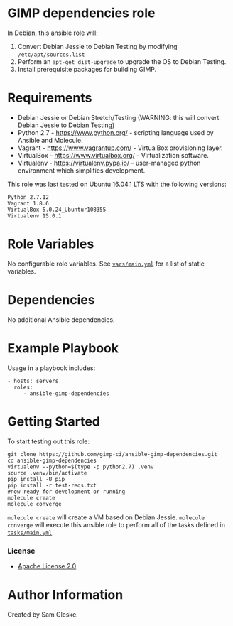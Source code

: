 # GIMP dependencies role

In Debian, this ansible role will:

1. Convert Debian Jessie to Debian Testing by modifying `/etc/apt/sources.list`
2. Perform an `apt-get dist-upgrade` to upgrade the OS to Debian Testing.
3. Install prerequisite packages for building GIMP.

# Requirements

* Debian Jessie or Debian Stretch/Testing (WARNING: this will convert Debian
  Jessie to Debian Testing)
* Python 2.7 - https://www.python.org/ - scripting language used by Ansible and
  Molecule.
* Vagrant - https://www.vagrantup.com/ - VirtualBox provisioning layer.
* VirtualBox - https://www.virtualbox.org/ - Virtualization software.
* Virtualenv - https://virtualenv.pypa.io/ - user-managed python environment
  which simplifies development.

This role was last tested on Ubuntu 16.04.1 LTS with the following versions:

    Python 2.7.12
    Vagrant 1.8.6
    VirtualBox 5.0.24_Ubuntur108355
    Virtualenv 15.0.1

# Role Variables

No configurable role variables.  See [`vars/main.yml`](vars/main.yml) for a list
of static variables.

# Dependencies

No additional Ansible dependencies.

# Example Playbook

Usage in a playbook includes:

    - hosts: servers
      roles:
         - ansible-gimp-dependencies

# Getting Started

To start testing out this role:

```
git clone https://github.com/gimp-ci/ansible-gimp-dependencies.git
cd ansible-gimp-dependencies
virtualenv --python=$(type -p python2.7) .venv
source .venv/bin/activate
pip install -U pip
pip install -r test-reqs.txt
#now ready for development or running
molecule create
molecule converge
```

`molecule create` will create a VM based on Debian Jessie.  `molecule converge`
will execute this ansible role to perform all of the tasks defined in
[`tasks/main.yml`](tasks/main.yml).

### License

* [Apache License 2.0](LICENSE)

# Author Information

Created by Sam Gleske.
